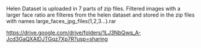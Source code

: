 Helen Dataset is uploaded in 7 parts of zip files.
Filtered images with a larger face ratio are filteres from the helen dataset and stored in the zip files with names large_faces_jpg_files(1,2,3...).rar


https://drive.google.com/drive/folders/1LJ3NbQwq_A-Jcd3GaQXAlDJTGqz7Xp7R?usp=sharing

